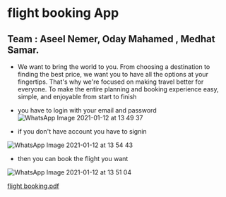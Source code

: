 # flight booking App
## Team : Aseel Nemer, Oday Mahamed , Medhat Samar.
*  We want to bring the world to you. From choosing a destination to finding the best price, we want you to have all the options at your fingertips. That's why we're focused on making travel better for everyone. To make the entire planning and booking experience easy, simple, and enjoyable from start to finish 

* you have to login with your email and password
![WhatsApp Image 2021-01-12 at 13 49 37](https://user-images.githubusercontent.com/57863182/104310875-1d3d6300-54dd-11eb-9fa2-428111e6aeba.jpeg)



* if you don't have account you have to signin 

![WhatsApp Image 2021-01-12 at 13 54 43](https://user-images.githubusercontent.com/57863182/104311384-cd12d080-54dd-11eb-83df-5376848a0b2b.jpeg)
* then you can book the flight you want 

![WhatsApp Image 2021-01-12 at 13 51 04](https://user-images.githubusercontent.com/57863182/104311278-9fc62280-54dd-11eb-97da-3246c466566b.jpeg)


[flight booking.pdf](https://github.com/OdayMahamid/flight_booking_OAM/files/5802138/flight.booking.pdf)
